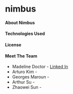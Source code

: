 # nimbus


#### About Nimbus

#### Technologies Used



#### License

#### Meet The Team

* Madeline Doctor - <a href="https://www.facebook.com/" target="_blank"> Linked In </a>
* Arturo Kim - 
* Georges Maroun - 
* Arthur Su - 
* Zhaowei Sun - 

